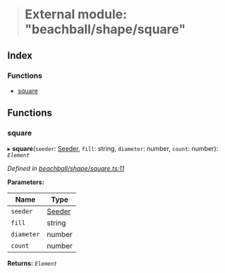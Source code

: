 > # External module: "beachball/shape/square"

## Index

### Functions

* [square](_beachball_shape_square_.md#square)

## Functions

###  square

▸ **square**(`seeder`: [Seeder](_beachball_types_.md#seeder), `fill`: string, `diameter`: number, `count`: number): *`Element`*

*Defined in [beachball/shape/square.ts:11](https://github.com/polkadot-js/ui/blob/e760f2a/packages/react-identicon/src/beachball/shape/square.ts#L11)*

**Parameters:**

Name | Type |
------ | ------ |
`seeder` | [Seeder](_beachball_types_.md#seeder) |
`fill` | string |
`diameter` | number |
`count` | number |

**Returns:** *`Element`*